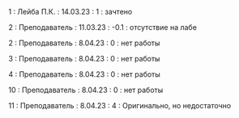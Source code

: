 1 : Лейба П.К. : 14.03.23 : 1 : зачтено

2 : Преподаватель : 11.03.23 : -0.1 : отсутствие на лабе

2 : Преподаватель : 8.04.23 : 0 : нет работы

3 : Преподаватель : 8.04.23 : 0 : нет работы

4 : Преподаватель : 8.04.23 : 0 : нет работы

10 : Преподаватель : 8.04.23 : 0 : нет работы

11 : Преподаватель : 8.04.23 : 4 : Оригинально, но недостаточно

